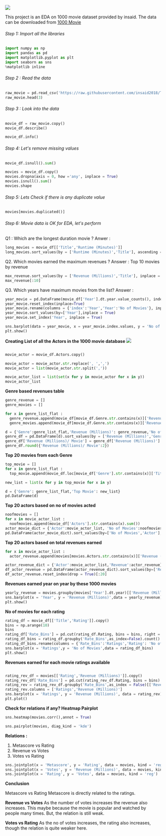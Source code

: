 ![](https://seeklogo.com/images/M/movie-time-cinema-logo-8B5BE91828-seeklogo.com.png)

This project is an EDA on 1000 movie dataset provided by insaid. The data can be downloaded from [1000 Movie][100Movie]

[100Movie]: https://raw.githubusercontent.com/insaid2018/Term-1/master/Data/Projects/1000%20movies%20data.csv "1000 Movie"

###### Step 1: Import all the libraries

 ```python
import numpy as np
import pandas as pd
import matplotlib.pyplot as plt
import seaborn as sns
%matplotlib inline
```

###### Step 2 : Read the data
```python
raw_movie = pd.read_csv('https://raw.githubusercontent.com/insaid2018/Term-1/master/Data/Projects/1000%20movies%20data.csv', sep=',', parse_dates=['Year'], index_col = 'Rank')
raw_movie.head(3)
```

###### Step 3 : Look into the data
```python
movie_df = raw_movie.copy()
movie_df.describe()
```
```python
movie_df.info()
```

###### Step 4: Let's remove missing values
```python
movie_df.isnull().sum()
```
```python
movies = movie_df.copy()
movies.dropna(axis = 0, how ='any', inplace = True)
movies.isnull().sum()
movies.shape
```


###### Step 5: Lets Check if there is any duplicate value
```python
movies[movies.duplicated()]
```
###### Step 6: Movie data is OK for EDA, let's perform
Q1 : Which are the longest duration movie ?
Anwer : 
```python
long_movies = movie_df[['Title','Runtime (Minutes)']]
long_movies.sort_values(by = ['Runtime (Minutes)','Title'], ascending = [False,True])[:10]
```


Q2. Which movies earned the maximum revenues ?
Answer : Top 10 movies by revenue
```python
max_revenue.sort_values(by = ['Revenue (Millions)','Title'], inplace = True, ascending = False)
max_revenue[:10]
```

Q3. Which years have maximum movies from the list?
Answer :
```python
year_movie = pd.DataFrame(movie_df['Year'].dt.year.value_counts(), index = None)
year_movie.reset_index(inplace=True)
year_movie.rename(columns = {'index':'Year','Year':'No of Movies'}, inplace = True)
year_movie.sort_values(by=['Year'],inplace = True)
year_movie.set_index('Year', inplace = True)

sns.barplot(data = year_movie, x = year_movie.index.values, y = 'No of Movies')
plt.show()
```


**Creating List of all the Actors in the 1000 movie database**
![](https://www.google.com/url?sa=i&source=images&cd=&ved=2ahUKEwj5mpHvudPmAhXQzDgGHQ_BCF4QjRx6BAgBEAQ&url=https%3A%2F%2Ftheater-and-acting.en.aptoide.com%2F&psig=AOvVaw0BCvY0UL0i8v19-J8QcKGO&ust=1577454426973779)
```python

movie_actor = movie_df.Actors.copy()

movie_actor = movie_actor.str.replace(', ',',')
movie_actor = list(movie_actor.str.split(','))

movie_actor_list = list(set(x for y in movie_actor for x in y))
movie_actor_list
```

**Genre based revenues table**
```python
genre_revenue = []
genre_movies = []

for x in genre_list_flat : 
  genre_revenue.append(movie_df[movie_df.Genre.str.contains(x)]['Revenue (Millions)'].sum())
  genre_movies.append(movie_df[movie_df.Genre.str.contains(x)]['Revenue (Millions)'].count())

d = {'Genre':genre_list_flat,'Revenue (Millions)': genre_revenue,'No of Movies':genre_movies}
genre_df = pd.DataFrame(d).sort_values(by = ['Revenue (Millions)','Genre'], ascending = [False,True]).reset_index(drop = True)
genre_df['Revenue (Millions)/ Movie'] = genre_df['Revenue (Millions)'] / genre_df['No of Movies']
genre_df.round({'Revenue (Millions)/ Movie':2})
```

**Top 20 movies from each Genre**
```python
top_movie = []
for x in genre_list_flat : 
  top_movie.append(movie_df.loc[movie_df['Genre'].str.contains(x)]['Title'][0:1].values)

new_list = list(x for y in top_movie for x in y)

d = {'Genre': genre_list_flat,'Top Movie': new_list}
pd.DataFrame(d)
```

**Top 20 actors based on no of movies acted**
```python
noofmovies = []
for x in movie_actor_list : 
  noofmovies.append(movie_df['Actors'].str.contains(x).sum())
actor_movie_dict = {'Actor':movie_actor_list, 'No of Movies':noofmovies}
pd.DataFrame(actor_movie_dict).sort_values(by=['No of Movies','Actor'],ascending = [False,True]).reset_index(drop = True)[:20]
```
**Top 20 actors based on total revenues earned**
```python
for x in movie_actor_list : 
  actor_revenue.append(movies[movies.Actors.str.contains(x)]['Revenue (Millions)'].sum())

actor_revenue_dict = {'Actor':movie_actor_list,'Revenue':actor_revenue}
df_actor_revenue = pd.DataFrame(actor_revenue_dict).sort_values(by=['Revenue','Actor'],ascending = [False,True])
df_actor_revenue.reset_index(drop = True)[:20]
```


**Revenues earned year on year by these 1000 movies**
```python
yearly_revenue = movies.groupby(movies['Year'].dt.year)[['Revenue (Millions)']].sum().reset_index()
sns.barplot(x = 'Year', y = 'Revenue (Millions)',data = yearly_revenue)
plt.show()
```

**No of movies for each rating**
```python
rating_df = movie_df[['Title','Rating']].copy()
bins = np.arange(10)
bins
rating_df['Rate_Bins'] = pd.cut(rating_df.Rating, bins = bins, right = False)
rating_df_bins = rating_df.groupby('Rate_Bins',as_index=False).count()
rating_df_bins.rename(columns = {'Rate_Bins':'Ratings','Rating': 'No of Movies'}, inplace = True)
sns.barplot(x = 'Ratings',y = 'No of Movies',data = rating_df_bins)
plt.show()
```

**Revenues earned for each movie ratings available**
```python

rating_rev_df = movies[['Rating','Revenue (Millions)']].copy()
rating_rev_df['Rate_Bins'] = pd.cut(rating_rev_df.Rating, bins = bins)
rating_rev = rating_rev_df.groupby('Rate_Bins',as_index = False)[['Revenue (Millions)']].sum()
rating_rev.columns = ['Ratings','Revenue (Millions)']
sns.barplot(x = 'Ratings', y = 'Revenue (Millions)', data = rating_rev)
plt.plot()
```

**Check for relations if any?
Heatmap
Pairplot**
```python
sns.heatmap(movies.corr(),annot = True)
```

```python
sns.pairplot(movies, diag_kind = 'kde')
```

**Relations :**

1. Metascore vs Rating
2. Revenue vs Votes
3. Votes vs Rating
```python
sns.jointplot(x = 'Metascore', y = 'Rating', data = movies, kind = 'reg')
sns.jointplot(x = 'Votes', y = 'Revenue (Millions)', data = movies, kind = 'reg')
sns.jointplot(x = 'Rating', y = 'Votes', data = movies, kind = 'reg')
```

**Conclusion**

Metascore vs Rating
Metascore is directly related to the ratings.

**Revenue vs Votes**
As the number of votes increases the revenue also increases. This maybe because the movie is popular and watched by people many times. But, the relation is still weak.

**Votes vs Rating**
As the no of votes increases, the rating also increases, though the relation is quite weaker here.
